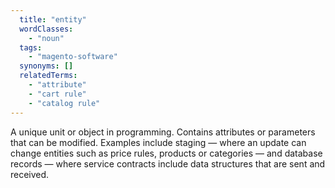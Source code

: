 ```yaml
---
  title: "entity"
  wordClasses:
    - "noun"
  tags:
    - "magento-software"
  synonyms: []
  relatedTerms:
    - "attribute"
    - "cart rule"
    - "catalog rule"
---
```

A unique unit or object in programming. Contains attributes or parameters that can be modified. Examples include staging — where an update can change entities such as price rules, products or categories — and database records — where service contracts include data structures that are sent and received.
